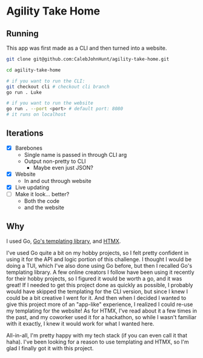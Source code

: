 # Agility Take Home

## Running

This app was first made as a CLI and then turned into a website.

```sh
git clone git@github.com:CalebJohnHunt/agility-take-home.git

cd agility-take-home

# if you want to run the CLI:
git checkout cli # checkout cli branch
go run . Luke

# if you want to run the website
go run . --port <port> # default port: 8080
# it runs on localhost
```

## Iterations

+ [x] Barebones
    + Single name is passed in through CLI arg
    + Output non-pretty to CLI
        + Maybe even just JSON?
+ [x] Website
    + In and out through website
+ [x] Live updating
+ [ ] Make it look… better?
    + Both the code
    + and the website

## Why

I used Go, [Go's templating library](https://pkg.go.dev/text/template), and [HTMX](https://htmx.org/).

I've used Go quite a bit on my hobby projects, so I felt pretty confident in using it for the API and logic portion of this challenge.
I thought I would be doing a TUI, which I've also done using Go before, but then I recalled Go's templating library.
A few online creators I follow have been using it recently for their hobby projects, so I figured it would be worth a go, and it was great!
If I needed to get this project done as quickly as possible, I probably would have skipped the templating for the CLI version, but since I knew I could be a bit creative I went for it.
And then when I decided I wanted to give this project more of an "app-like" experience, I realized I could re-use my templating for the website!
As for HTMX, I've read about it a few times in the past, and my coworker used it for a hackathon, so while I wasn't familiar with it exactly, I knew it would work for what I wanted here.

All-in-all, I'm pretty happy with my tech stack (if you can even call it that haha).
I've been looking for a reason to use templating and HTMX, so I'm glad I finally got it with this project.

